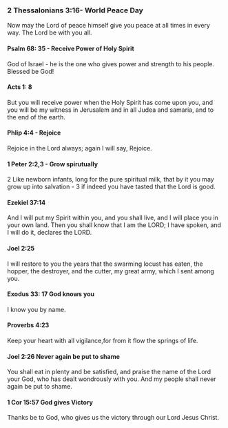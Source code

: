  ###  2 Thessalonians 3:16- World Peace Day
 
 Now may the Lord of peace himself give you peace at all times in every way. The Lord be with you all. 
 
 #### Psalm 68: 35 - Receive Power of Holy Spirit
 
 God of Israel - he is the one who gives power and strength to his people. Blessed be God!
 
 #### Acts 1: 8
 But you will receive power when the Holy Spirit has come upon you, and you will be my witness in Jerusalem and in all Judea and samaria, and to the end of the earth.
 
 #### Phlip 4:4 - Rejoice
 Rejoice in the Lord always; again I will say, Rejoice.
 
 #### 1 Peter 2:2,3 - Grow spirutually 
 
 2 Like newborn infants, long for the pure spiritual milk, that by it you may grow up into salvation - 3 if indeed you have tasted that the Lord is good.
 
 #### Ezekiel 37:14
 And I will put my Spirit within you, and you shall live, and I will place you in your own land. Then you shall know that I am the LORD; I have spoken, and I will do it, declares the LORD.
 
 #### Joel 2:25
 
 I will restore to you the years that the swarming locust has eaten, the hopper, the destroyer, and the cutter, my great army, which I sent among you.
 
 #### Exodus 33: 17 God knows you
 
 I know you by name.
 
 #### Proverbs 4:23
 Keep your heart with all vigilance,for from it flow the springs of life.
 
 #### Joel 2:26 Never again be put to shame
 You shall eat in plenty and be satisfied, and praise the name of the Lord your God, who has dealt wondrously with you. And my people shall never again be put to shame.
 
 #### 1 Cor 15:57 God gives Victory
 Thanks be to God, who gives us the victory through our Lord Jesus Christ.
 
